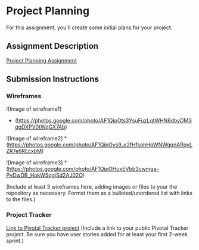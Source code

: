 # Project Planning
For this assignment, you'll create some initial plans for your project.

## Assignment Description
[Project Planning Assignment](https://education.launchcode.org/liftoff/assignments/planning/)

## Submission Instructions

### Wireframes
![Image of wireframe1]
* (https://photos.google.com/photo/AF1QipOts3YsuFuzLqtWHN6dbyDM3qgDXPV0tWqGX7Ab)

![Image of wireframe2]
*(https://photos.google.com/photo/AF1QipOys9_e2fHfsohHpWNWqqnARqvLZR7etlREcxbM)

![Image of wireframe3]
*(https://photos.google.com/photo/AF1QipOHuxEVbb3cwmga-PvDwDB_HokW5qgjSd2AJ02O)


(Include at least 3 wireframes here, adding images or files to your the repository as necessary. Format them as a bulleted/unordered list with links to the files.)

### Project Tracker
[Link to Pivotal Tracker project](https://www.pivotaltracker.com/n/projects/2143886)
(Include a link to your public Pivotal Tracker project. Be sure you have user stories added for at least your first 2-week sprint.)